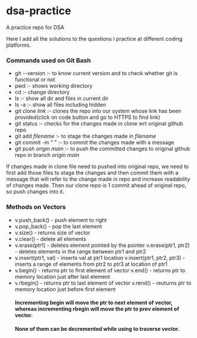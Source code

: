 # dsa-practice
A practice repo for DSA

Here I add all the solutions to the questions I practice at different coding platforms.

### Commands used on Git Bash

- git --version :- to know current version and to check whether git is functional or not
- pwd :- shows working directory
- cd :- change directory
- ls :- show all dir and files in current dir
- ls -a :- show all files including hidden
- git clone _link_ :- clones the repo into our system whose link has been provided(click on code button and go to HTTPS to find link)
- git status :- checks for the changes made in clone wrt original github repo
- git add _filename_ :- to stage the changes made in _filename_ 
- git commit -m " " :- to commit the changes made with a message
- git push _origin main_ :- to push the committed changes to original github repo in branch _origin main_

If changes made in clone file need to pushed into original repo, we need to first add those files to stage the changes and then commit them with a message that will refer to the change made in repo and increase readability of changes made.
Then our clone repo is 1 commit ahead of original repo, so push changes into it.

### Methods on Vectors

- v.push_back() - push element to right
- v.pop_back() - pop the last element
- v.size() - returns size of vector 
- v.clear() - delete all elements
- v.erase(ptr1) - deletes element pointed by the pointer
  v.erase(ptr1, ptr2) - deletes elements in the range between ptr1 and ptr2
- v.insert(ptr1, val) - inserts val at ptr1 location
  v.insert(ptr1, ptr2, ptr3) - inserts a range of elements from ptr2 to ptr3 at location of ptr1
- v.begin() - returns ptr to first element of vector
  v.end() - returns ptr to memory location just after last element
- v.rbegin() - returns ptr to last element of vector
  v.rend() - reuturns ptr to memory location just before first element  
  #### Incrementing begin will move the ptr to next element of vector, whereas incrementing rbegin will move the ptr to prev element of vector. 
  #### None of them can be decremented while using to traverse vector.  